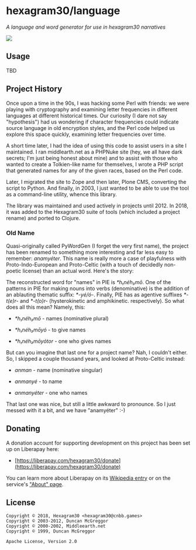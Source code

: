# hexagram30/language

*A language and word generator for use in hexagram30 narratives*

[![][logo]][logo-large]


## Usage

TBD


## Project History

Once upon a time in the 90s, I was hacking some Perl with friends: we were
playing with cryptography and examining letter frequencies in different
languages at different historical times. Our curiosity (I dare not say
"hypothesis") had us wondering if character frequencies could indicate source
language in old encryption styles, and the Perl code helped us explore this
space quickly, examining letter frequencies over time.

A short time later, I had the idea of using this code to assist users in a site
I maintained. I ran middlearth.net as a PHPNuke site (hey, we all have dark
secrets; I'm just being honest about mine) and to assist with those who wanted
to create a Tolkien-like name for themselves, I wrote a PHP script that
generated names for any of the given races, based on the Perl code.

Later, I migrated the site to Zope and then later, Plone CMS, converting the
script to Python. And finally, in 2003, I just wanted to be able to use the
tool as a command-line utility, whence this library.

The library was maintained and used actively in projects until 2012. In 2018,
it was added to the Hexagram30 suite of tools (which included a project rename)
and ported to Clojure.

### Old Name

Quasi-originally called PyWordGen (I forget the very first name), the project
has been renamed to something more interesting and far less easy to remember:
*anamyéter*. This name is really more a case of playfulness with
Proto-Indo-European and Proto-Celtic (with a touch of decidedly non-poetic
license) than an actual word. Here's the story:

The reconstructed word for "names" in PIE is *\*h₁néh₃mō*. One of the patterns
in PIE for making nouns into verbs (denominative) is the addition of an
ablauting thematic suffix: *\*-yé/ó-*. Finally, PIE has as agentive suffixes
*\*-t(e)r-* and *\*-t(o)r-* (hysterokinetic and amphikinetic. respectively). So
what does all this mean? Namely, this:

* *\*h₁néh₃mō* - names (nominative plural)

* *\*h₁néh₃mōyó* - to give names

* *\*h₁néh₃mōyótor* - one who gives names

But can you imagine that last one for a project name? Nah, I couldn't either.
So, I skipped a couple thousand years, and looked at Proto-Celtic instead:


* *anman* - name (nominative singular)

* *anmanyé* - to name

* *anmanyéter* - one who names

That last one was nice, but still a little awkward to pronounce. So I just
messed with it a bit, and we have "anamyéter" :-)


## Donating

A donation account for supporting development on this project has been set up
on Liberapay here:

* [https://liberapay.com/hexagram30/donate](https://liberapay.com/hexagram30/donate)

You can learn more about Liberapay on its [Wikipedia entry][libera-wiki] or on the
service's ["About" page][libera-about].

[libera-wiki]: https://en.wikipedia.org/wiki/Liberapay
[libera-about]: https://liberapay.com/about/


## License

```
Copyright © 2018, Hexagram30 <hexagram30@cnbb.games>
Copyright © 2003-2012, Duncan McGreggor
Copyright © 2000-2002, Middleearth.net
Copyright © 1999, Duncan McGreggor

Apache License, Version 2.0
```

<!-- Named page links below: /-->

[logo]: https://raw.githubusercontent.com/hexagram30/resources/master/branding/logo/h30-logo-2-long-with-text-x695.png
[logo-large]: https://raw.githubusercontent.com/hexagram30/resources/master/branding/logo/h30-logo-2-long-with-text-x3440.png
[map]: https://raw.githubusercontent.com/hexagram30/map/master/resources/planets/001-mercator-altitude-small.jpg
[map-large]: https://raw.githubusercontent.com/hexagram30/map/master/resources/planets/001-mercator-altitude.jpg
